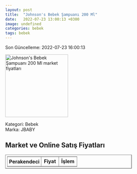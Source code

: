 ```yaml
---
layout: post
title:  "Johnson's Bebek Şampuanı 200 Ml"
date:   2022-07-23 13:00:13 +0300
image: undefined
categories: bebek
tags: bebek
---
```


Son Güncelleme: 2022-07-23 16:00:13

<img src="undefined" width="200" alt="Johnson's Bebek Şampuanı 200 Ml market fiyatları" />

Kategori: Bebek
<br />
Marka: JBABY

<h2>Market ve Online Satış Fiyatları</h2>

<table border="1" style="padding: 5px;width:80%;">
  <tr>
    <td style="padding: 5px;"><strong>Perakendeci</strong></td>
    <td><strong>Fiyat</strong></td>
    <td><strong>İşlem</strong></td>
  </tr>
  
</table>
